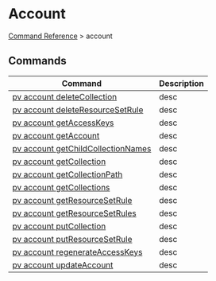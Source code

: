 # Account
[Command Reference](../../../README.md#command-reference) > account

## Commands
| Command | Description |
| --- | --- |
| [pv account deleteCollection](./deleteCollection.md) | desc |
| [pv account deleteResourceSetRule](./deleteResourceSetRule.md) | desc |
| [pv account getAccessKeys](./getAccessKeys.md) | desc |
| [pv account getAccount](./getAccount.md) | desc |
| [pv account getChildCollectionNames](./getChildCollectionNames.md) | desc |
| [pv account getCollection](./getCollection.md) | desc |
| [pv account getCollectionPath](./getCollectionPath.md) | desc |
| [pv account getCollections](./getCollections.md) | desc |
| [pv account getResourceSetRule](./getResourceSetRule.md) | desc |
| [pv account getResourceSetRules](./getResourceSetRules.md) | desc |
| [pv account putCollection](./putCollection.md) | desc |
| [pv account putResourceSetRule](./putResourceSetRule.md) | desc |
| [pv account regenerateAccessKeys](./regenerateAccessKeys.md) | desc |
| [pv account updateAccount](./updateAccount.md) | desc |
